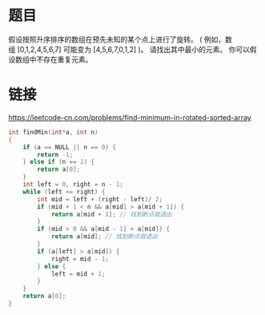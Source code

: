 # 题目
假设按照升序排序的数组在预先未知的某个点上进行了旋转。
( 例如，数组 [0,1,2,4,5,6,7] 可能变为 [4,5,6,7,0,1,2] )。
请找出其中最小的元素。
你可以假设数组中不存在重复元素。

# 链接
https://leetcode-cn.com/problems/find-minimum-in-rotated-sorted-array


```c
int findMin(int*a, int n)
{
	if (a == NULL || n == 0) {
		return -1;
	} else if (n == 1) {
		return a[0];
	}
	int left = 0, right = n - 1;
	while (left <= right) {
		int mid = left + (right - left)/ 2;
		if (mid + 1 < n && a[mid] > a[mid + 1]) {
			return a[mid + 1]; // 找到断点就退出
		}
		if (mid > 0 && a[mid - 1] > a[mid]) {
			return a[mid]; // 找到断点就退出
		}
		if (a[left] > a[mid]) {
			right = mid - 1;
		} else {
			left = mid + 1;
		}
	}
	return a[0];
}
```
